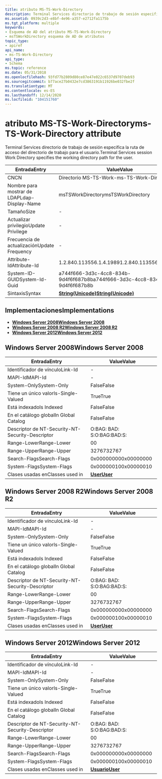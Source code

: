 ```yaml
---
title: atributo MS-TS-Work-Directory
description: Terminal Services directorio de trabajo de sesión especifica la ruta de acceso del directorio de trabajo para el usuario.
ms.assetid: 0939c2d3-e8bf-4e96-a357-e2712fa1175b
ms.tgt_platform: multiple
keywords:
- Esquema de AD del atributo MS-TS-Work-Directory
- msTSWorkDirectory esquema de AD de atributos
topic_type:
- apiref
api_name:
- ms-TS-Work-Directory
api_type:
- Schema
ms.topic: reference
ms.date: 05/31/2018
ms.openlocfilehash: 93fd77b2809d80ce87e47e022c6537d9707deb93
ms.sourcegitcommit: b77ace27b0432e7cd3863191b11926be032fbe2f
ms.translationtype: MT
ms.contentlocale: es-ES
ms.lasthandoff: 12/14/2020
ms.locfileid: "104151760"
---
```

# <a name="ms-ts-work-directory-attribute"></a><span data-ttu-id="0854d-105">atributo MS-TS-Work-Directory</span><span class="sxs-lookup"><span data-stu-id="0854d-105">ms-TS-Work-Directory attribute</span></span>

<span data-ttu-id="0854d-106">Terminal Services directorio de trabajo de sesión especifica la ruta de acceso del directorio de trabajo para el usuario.</span><span class="sxs-lookup"><span data-stu-id="0854d-106">Terminal Services session Work Directory specifies the working directory path for the user.</span></span>



| <span data-ttu-id="0854d-107">Entrada</span><span class="sxs-lookup"><span data-stu-id="0854d-107">Entry</span></span> | <span data-ttu-id="0854d-108">Value</span><span class="sxs-lookup"><span data-stu-id="0854d-108">Value</span></span> |
|-------------------|---------------------------------------------|
| <span data-ttu-id="0854d-109">CN</span><span class="sxs-lookup"><span data-stu-id="0854d-109">CN</span></span>                | <span data-ttu-id="0854d-110">Directorio MS-TS-Work-</span><span class="sxs-lookup"><span data-stu-id="0854d-110">ms-TS-Work-Directory</span></span>                        |
| <span data-ttu-id="0854d-111">Nombre para mostrar de LDAP</span><span class="sxs-lookup"><span data-stu-id="0854d-111">Ldap-Display-Name</span></span> | <span data-ttu-id="0854d-112">msTSWorkDirectory</span><span class="sxs-lookup"><span data-stu-id="0854d-112">msTSWorkDirectory</span></span>                           |
| <span data-ttu-id="0854d-113">Tamaño</span><span class="sxs-lookup"><span data-stu-id="0854d-113">Size</span></span>              | \-                                          |
| <span data-ttu-id="0854d-114">Actualizar privilegio</span><span class="sxs-lookup"><span data-stu-id="0854d-114">Update Privilege</span></span>  | \-                                          |
| <span data-ttu-id="0854d-115">Frecuencia de actualización</span><span class="sxs-lookup"><span data-stu-id="0854d-115">Update Frequency</span></span>  | \-                                          |
| <span data-ttu-id="0854d-116">Attribute-Id</span><span class="sxs-lookup"><span data-stu-id="0854d-116">Attribute-Id</span></span>      | <span data-ttu-id="0854d-117">1.2.840.113556.1.4.1989</span><span class="sxs-lookup"><span data-stu-id="0854d-117">1.2.840.113556.1.4.1989</span></span>                     |
| <span data-ttu-id="0854d-118">System-ID-GUID</span><span class="sxs-lookup"><span data-stu-id="0854d-118">System-Id-Guid</span></span>    | <span data-ttu-id="0854d-119">a744f666-3d3c-4cc8-834b-9d4f6f687b8b</span><span class="sxs-lookup"><span data-stu-id="0854d-119">a744f666-3d3c-4cc8-834b-9d4f6f687b8b</span></span>        |
| <span data-ttu-id="0854d-120">Sintaxis</span><span class="sxs-lookup"><span data-stu-id="0854d-120">Syntax</span></span>            | [<span data-ttu-id="0854d-121">**String(Unicode)**</span><span class="sxs-lookup"><span data-stu-id="0854d-121">**String(Unicode)**</span></span>](s-string-unicode.md) |



## <a name="implementations"></a><span data-ttu-id="0854d-122">Implementaciones</span><span class="sxs-lookup"><span data-stu-id="0854d-122">Implementations</span></span>

-   [<span data-ttu-id="0854d-123">**Windows Server 2008**</span><span class="sxs-lookup"><span data-stu-id="0854d-123">**Windows Server 2008**</span></span>](#windows-server-2008)
-   [<span data-ttu-id="0854d-124">**Windows Server 2008 R2**</span><span class="sxs-lookup"><span data-stu-id="0854d-124">**Windows Server 2008 R2**</span></span>](#windows-server-2008-r2)
-   [<span data-ttu-id="0854d-125">**Windows Server 2012**</span><span class="sxs-lookup"><span data-stu-id="0854d-125">**Windows Server 2012**</span></span>](#windows-server-2012)

## <a name="windows-server-2008"></a><span data-ttu-id="0854d-126">Windows Server 2008</span><span class="sxs-lookup"><span data-stu-id="0854d-126">Windows Server 2008</span></span>



| <span data-ttu-id="0854d-127">Entrada</span><span class="sxs-lookup"><span data-stu-id="0854d-127">Entry</span></span> | <span data-ttu-id="0854d-128">Value</span><span class="sxs-lookup"><span data-stu-id="0854d-128">Value</span></span> |
|------------------------|-----------------------------------|
| <span data-ttu-id="0854d-129">Identificador de vínculo</span><span class="sxs-lookup"><span data-stu-id="0854d-129">Link-Id</span></span>                | \-                                |
| <span data-ttu-id="0854d-130">MAPI-Id</span><span class="sxs-lookup"><span data-stu-id="0854d-130">MAPI-Id</span></span>                | \-                                |
| <span data-ttu-id="0854d-131">System-Only</span><span class="sxs-lookup"><span data-stu-id="0854d-131">System-Only</span></span>            | <span data-ttu-id="0854d-132">False</span><span class="sxs-lookup"><span data-stu-id="0854d-132">False</span></span>                             |
| <span data-ttu-id="0854d-133">Tiene un único valor</span><span class="sxs-lookup"><span data-stu-id="0854d-133">Is-Single-Valued</span></span>       | <span data-ttu-id="0854d-134">True</span><span class="sxs-lookup"><span data-stu-id="0854d-134">True</span></span>                              |
| <span data-ttu-id="0854d-135">Está indexado</span><span class="sxs-lookup"><span data-stu-id="0854d-135">Is Indexed</span></span>             | <span data-ttu-id="0854d-136">False</span><span class="sxs-lookup"><span data-stu-id="0854d-136">False</span></span>                             |
| <span data-ttu-id="0854d-137">En el catálogo global</span><span class="sxs-lookup"><span data-stu-id="0854d-137">In Global Catalog</span></span>      | <span data-ttu-id="0854d-138">False</span><span class="sxs-lookup"><span data-stu-id="0854d-138">False</span></span>                             |
| <span data-ttu-id="0854d-139">Descriptor de NT-Security-</span><span class="sxs-lookup"><span data-stu-id="0854d-139">NT-Security-Descriptor</span></span> | <span data-ttu-id="0854d-140">O:BAG: BAD: S:</span><span class="sxs-lookup"><span data-stu-id="0854d-140">O:BAG:BAD:S:</span></span>                      |
| <span data-ttu-id="0854d-141">Range-Lower</span><span class="sxs-lookup"><span data-stu-id="0854d-141">Range-Lower</span></span>            | <span data-ttu-id="0854d-142">0</span><span class="sxs-lookup"><span data-stu-id="0854d-142">0</span></span>                                 |
| <span data-ttu-id="0854d-143">Range-Upper</span><span class="sxs-lookup"><span data-stu-id="0854d-143">Range-Upper</span></span>            | <span data-ttu-id="0854d-144">32767</span><span class="sxs-lookup"><span data-stu-id="0854d-144">32767</span></span>                             |
| <span data-ttu-id="0854d-145">Search-Flags</span><span class="sxs-lookup"><span data-stu-id="0854d-145">Search-Flags</span></span>           | <span data-ttu-id="0854d-146">0x00000000</span><span class="sxs-lookup"><span data-stu-id="0854d-146">0x00000000</span></span>                        |
| <span data-ttu-id="0854d-147">System-Flags</span><span class="sxs-lookup"><span data-stu-id="0854d-147">System-Flags</span></span>           | <span data-ttu-id="0854d-148">0x00000010</span><span class="sxs-lookup"><span data-stu-id="0854d-148">0x00000010</span></span>                        |
| <span data-ttu-id="0854d-149">Clases usadas en</span><span class="sxs-lookup"><span data-stu-id="0854d-149">Classes used in</span></span>        | [<span data-ttu-id="0854d-150">**User**</span><span class="sxs-lookup"><span data-stu-id="0854d-150">**User**</span></span>](c-user.md)<br/> |



## <a name="windows-server-2008-r2"></a><span data-ttu-id="0854d-151">Windows Server 2008 R2</span><span class="sxs-lookup"><span data-stu-id="0854d-151">Windows Server 2008 R2</span></span>



| <span data-ttu-id="0854d-152">Entrada</span><span class="sxs-lookup"><span data-stu-id="0854d-152">Entry</span></span> | <span data-ttu-id="0854d-153">Value</span><span class="sxs-lookup"><span data-stu-id="0854d-153">Value</span></span> |
|------------------------|-----------------------------------|
| <span data-ttu-id="0854d-154">Identificador de vínculo</span><span class="sxs-lookup"><span data-stu-id="0854d-154">Link-Id</span></span>                | \-                                |
| <span data-ttu-id="0854d-155">MAPI-Id</span><span class="sxs-lookup"><span data-stu-id="0854d-155">MAPI-Id</span></span>                | \-                                |
| <span data-ttu-id="0854d-156">System-Only</span><span class="sxs-lookup"><span data-stu-id="0854d-156">System-Only</span></span>            | <span data-ttu-id="0854d-157">False</span><span class="sxs-lookup"><span data-stu-id="0854d-157">False</span></span>                             |
| <span data-ttu-id="0854d-158">Tiene un único valor</span><span class="sxs-lookup"><span data-stu-id="0854d-158">Is-Single-Valued</span></span>       | <span data-ttu-id="0854d-159">True</span><span class="sxs-lookup"><span data-stu-id="0854d-159">True</span></span>                              |
| <span data-ttu-id="0854d-160">Está indexado</span><span class="sxs-lookup"><span data-stu-id="0854d-160">Is Indexed</span></span>             | <span data-ttu-id="0854d-161">False</span><span class="sxs-lookup"><span data-stu-id="0854d-161">False</span></span>                             |
| <span data-ttu-id="0854d-162">En el catálogo global</span><span class="sxs-lookup"><span data-stu-id="0854d-162">In Global Catalog</span></span>      | <span data-ttu-id="0854d-163">False</span><span class="sxs-lookup"><span data-stu-id="0854d-163">False</span></span>                             |
| <span data-ttu-id="0854d-164">Descriptor de NT-Security-</span><span class="sxs-lookup"><span data-stu-id="0854d-164">NT-Security-Descriptor</span></span> | <span data-ttu-id="0854d-165">O:BAG: BAD: S:</span><span class="sxs-lookup"><span data-stu-id="0854d-165">O:BAG:BAD:S:</span></span>                      |
| <span data-ttu-id="0854d-166">Range-Lower</span><span class="sxs-lookup"><span data-stu-id="0854d-166">Range-Lower</span></span>            | <span data-ttu-id="0854d-167">0</span><span class="sxs-lookup"><span data-stu-id="0854d-167">0</span></span>                                 |
| <span data-ttu-id="0854d-168">Range-Upper</span><span class="sxs-lookup"><span data-stu-id="0854d-168">Range-Upper</span></span>            | <span data-ttu-id="0854d-169">32767</span><span class="sxs-lookup"><span data-stu-id="0854d-169">32767</span></span>                             |
| <span data-ttu-id="0854d-170">Search-Flags</span><span class="sxs-lookup"><span data-stu-id="0854d-170">Search-Flags</span></span>           | <span data-ttu-id="0854d-171">0x00000000</span><span class="sxs-lookup"><span data-stu-id="0854d-171">0x00000000</span></span>                        |
| <span data-ttu-id="0854d-172">System-Flags</span><span class="sxs-lookup"><span data-stu-id="0854d-172">System-Flags</span></span>           | <span data-ttu-id="0854d-173">0x00000010</span><span class="sxs-lookup"><span data-stu-id="0854d-173">0x00000010</span></span>                        |
| <span data-ttu-id="0854d-174">Clases usadas en</span><span class="sxs-lookup"><span data-stu-id="0854d-174">Classes used in</span></span>        | [<span data-ttu-id="0854d-175">**User**</span><span class="sxs-lookup"><span data-stu-id="0854d-175">**User**</span></span>](c-user.md)<br/> |



## <a name="windows-server-2012"></a><span data-ttu-id="0854d-176">Windows Server 2012</span><span class="sxs-lookup"><span data-stu-id="0854d-176">Windows Server 2012</span></span>



| <span data-ttu-id="0854d-177">Entrada</span><span class="sxs-lookup"><span data-stu-id="0854d-177">Entry</span></span> | <span data-ttu-id="0854d-178">Value</span><span class="sxs-lookup"><span data-stu-id="0854d-178">Value</span></span> |
|------------------------|-----------------------------------|
| <span data-ttu-id="0854d-179">Identificador de vínculo</span><span class="sxs-lookup"><span data-stu-id="0854d-179">Link-Id</span></span>                | \-                                |
| <span data-ttu-id="0854d-180">MAPI-Id</span><span class="sxs-lookup"><span data-stu-id="0854d-180">MAPI-Id</span></span>                | \-                                |
| <span data-ttu-id="0854d-181">System-Only</span><span class="sxs-lookup"><span data-stu-id="0854d-181">System-Only</span></span>            | <span data-ttu-id="0854d-182">False</span><span class="sxs-lookup"><span data-stu-id="0854d-182">False</span></span>                             |
| <span data-ttu-id="0854d-183">Tiene un único valor</span><span class="sxs-lookup"><span data-stu-id="0854d-183">Is-Single-Valued</span></span>       | <span data-ttu-id="0854d-184">True</span><span class="sxs-lookup"><span data-stu-id="0854d-184">True</span></span>                              |
| <span data-ttu-id="0854d-185">Está indexado</span><span class="sxs-lookup"><span data-stu-id="0854d-185">Is Indexed</span></span>             | <span data-ttu-id="0854d-186">False</span><span class="sxs-lookup"><span data-stu-id="0854d-186">False</span></span>                             |
| <span data-ttu-id="0854d-187">En el catálogo global</span><span class="sxs-lookup"><span data-stu-id="0854d-187">In Global Catalog</span></span>      | <span data-ttu-id="0854d-188">False</span><span class="sxs-lookup"><span data-stu-id="0854d-188">False</span></span>                             |
| <span data-ttu-id="0854d-189">Descriptor de NT-Security-</span><span class="sxs-lookup"><span data-stu-id="0854d-189">NT-Security-Descriptor</span></span> | <span data-ttu-id="0854d-190">O:BAG: BAD: S:</span><span class="sxs-lookup"><span data-stu-id="0854d-190">O:BAG:BAD:S:</span></span>                      |
| <span data-ttu-id="0854d-191">Range-Lower</span><span class="sxs-lookup"><span data-stu-id="0854d-191">Range-Lower</span></span>            | <span data-ttu-id="0854d-192">0</span><span class="sxs-lookup"><span data-stu-id="0854d-192">0</span></span>                                 |
| <span data-ttu-id="0854d-193">Range-Upper</span><span class="sxs-lookup"><span data-stu-id="0854d-193">Range-Upper</span></span>            | <span data-ttu-id="0854d-194">32767</span><span class="sxs-lookup"><span data-stu-id="0854d-194">32767</span></span>                             |
| <span data-ttu-id="0854d-195">Search-Flags</span><span class="sxs-lookup"><span data-stu-id="0854d-195">Search-Flags</span></span>           | <span data-ttu-id="0854d-196">0x00000000</span><span class="sxs-lookup"><span data-stu-id="0854d-196">0x00000000</span></span>                        |
| <span data-ttu-id="0854d-197">System-Flags</span><span class="sxs-lookup"><span data-stu-id="0854d-197">System-Flags</span></span>           | <span data-ttu-id="0854d-198">0x00000010</span><span class="sxs-lookup"><span data-stu-id="0854d-198">0x00000010</span></span>                        |
| <span data-ttu-id="0854d-199">Clases usadas en</span><span class="sxs-lookup"><span data-stu-id="0854d-199">Classes used in</span></span>        | [<span data-ttu-id="0854d-200">**Usuario**</span><span class="sxs-lookup"><span data-stu-id="0854d-200">**User**</span></span>](c-user.md)<br/> |



 

 





